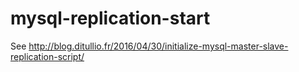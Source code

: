 # mysql-replication-start
See http://blog.ditullio.fr/2016/04/30/initialize-mysql-master-slave-replication-script/
